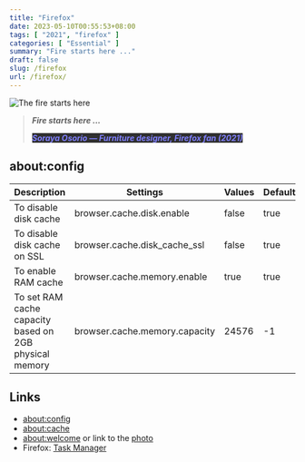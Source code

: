 ```yaml
---
title: "Firefox"
date: 2023-05-10T00:55:53+08:00
tags: [ "2021", "firefox" ]
categories: [ "Essential" ]
summary: "Fire starts here ..."
draft: false
slug: /firefox
url: /firefox/
---
```


<!-- ![The fire starts here /img/proton-bkg.avif](https://bug1705799.bmoattachments.org/attachment.cgi?id=9255123) -->
 ![The fire starts here](/img/proton-bkg.png)


> ***Fire starts here ...***
>
> <i><b><mark style="color:#8080FF;background:#303030">Soraya Osorio — Furniture designer, Firefox fan (2021)</mark></b></i>

## about:config

Description	| Settings	| Values	| Default | 
--- | --- | --- | --- |
To disable disk cache	| browser.cache.disk.enable	| false	| true |
To disable disk cache on SSL | 	browser.cache.disk_cache_ssl	| false	 | true
To enable RAM cache	| browser.cache.memory.enable	| true	| true
To set RAM cache capacity based on 2GB physical memory	| browser.cache.memory.capacity	| 24576	| -1

## Links
 - [about:config](about:config)
 - [about:cache](about:cache?device=memory)
 - [about:welcome](about:welcome) or link to the [photo](https://bug1705799.bmoattachments.org/attachment.cgi?id=9255123)
 - Firefox: [Task Manager](about:processes)

